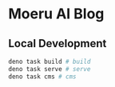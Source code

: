 # Moeru AI Blog

## Local Development

```bash
deno task build # build
deno task serve # serve
deno task cms # cms
```
